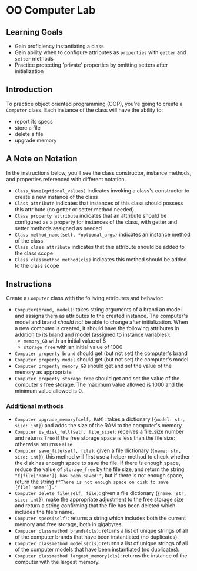 # OO Computer Lab

## Learning Goals

- Gain proficiency instantiating a class
- Gain ability when to configure attributes as `properties` with `getter` and `setter` methods
- Practice protecting 'private' properties by omitting setters after initialization

## Introduction

To practice object oriented programming (OOP), you're going to create a `Computer` class. Each instance of the class will have the ability to:

- report its specs
- store a file
- delete a file
- upgrade memory

## A Note on Notation

In the instructions below, you'll see the class constructor, instance methods, and properties referenced with different notation.
- `Class_Name(optional_values)` indicates invoking a class's constructor to create a new instance of the class
- `Class attribute` indicates that instances of this class should possess this attribute (no getter or setter method needed)
- `Class property attribute` indicates that an attribute should be configured as a property for instances of the class, with getter and setter methods assigned as needed
- `Class method_name(self, *optional_args)` indicates an instance method of the class
- `Class class attribute` indicates that this attribute should be added to the class scope
- `Class classmethod method(cls)` indicates this method should be added to the class scope 

## Instructions

Create a `Computer` class with the follwing attributes and behavior:

- `Computer(brand, model)`: takes string arguments of a brand an model and assigns them as attributes to the created instance. The computer's model and brand _should not_ be able to change after initialization. When a new computer is created, it should have the following attributes in addition to its brand and model (assigned to instance variables):
    - `memory_GB` with an initial value of 8
    - `storage_free` with an initial value of 1000
- `Computer property brand` should get (but not set) the computer's brand
- `Computer property model` should get (but not set) the computer's model
- `Computer property memory_GB` should get and set the value of the memory as appropriate
- `Computer property storage_free` should get and set the value of the computer's free storage. The maximum value allowed is 1000 and the minimum value allowed is 0.

### Additional methods

- `Computer upgrade_memory(self, RAM)`: takes a dictionary (`{model: str, size: int}`) and adds the size of the RAM to the computer's memory
- `Computer is_disk_full(self, file_size)`: receives a file_size number and returns `True` if the free storage space is less than the file size: otherwise returns `False`
- `Computer save_file(self, file)`: given a file dictionary (`{name: str, size: int}`), this method will first use a helper method to check whether the disk has enough space to save the file. If there _is_ enough space, reduce the value of `storage_free` by the file size, and return the string `"f{file['name']} has been saved!"`, but if there is not enough space, return the string `f"There is not enough space on disk to save {file['name']}."`
- `Computer delete_file(self, file)`: given a file dictionary (`{name: str, size: int}`), make the appropriate adjustment to the free storage size and return a string confirming that the file has been deleted which includes the file's name.
- `Computer specs(self)`: returns a string which includes both the current memory and free storage, both in gigabytes.
- `Computer classmethod brands(cls)`: returns a list of unique strings of all of the computer brands that have been instantiated (no duplicates).
- `Computer classmethod models(cls)`: returns a list of unique strings of all of the computer models that have been instantiated (no duplicates).
- `Computer classmethod largest_memory(cls)`: returns the instance of the computer with the largest memory.